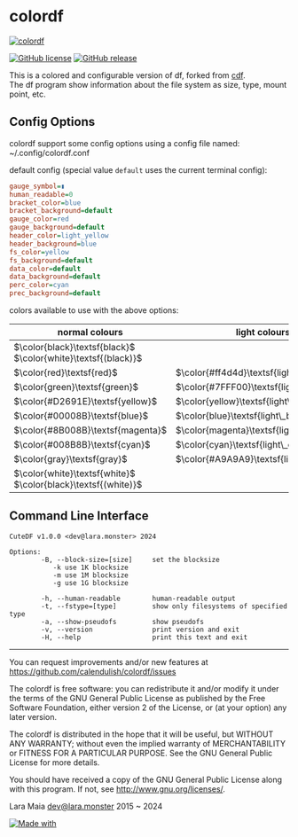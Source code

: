 colordf
======
[![colordf](https://lara.monster/archive/colordf.png)](https://github.com/calendulish/colordf)

[![GitHub license](https://img.shields.io/badge/license-GPLv2-brightgreen.svg?style=flat)](https://www.gnu.org/licenses/gpl-3.0.html)
[![GitHub release](https://img.shields.io/github/release/calendulish/colordf.svg?style=flat)](https://github.com/calendulish/colordf/releases)

This is a colored and configurable version of df, forked from [cdf](https://sourceforge.net/projects/bmp-plugins.berlios/).  
The df program show information about the file system as size, type, mount point, etc.

Config Options
--------------
colordf support some config options using a config file named:  
~/.config/colordf.conf

default config (special value `default` uses the current terminal config):
```ini
gauge_symbol=▮
human_readable=0
bracket_color=blue
bracket_background=default
gauge_color=red
gauge_background=default
header_color=light_yellow
header_background=blue
fs_color=yellow
fs_background=default
data_color=default
data_background=default
perc_color=cyan
prec_background=default
```

colors available to use with the above options:

| normal colours                                                      | light colours                              | special colours                    |
|---------------------------------------------------------------------|--------------------------------------------|------------------------------------|
| $`\color{black}\textsf{black}`$  $`\color{white}\textsf{(black)}`$  |                                            |                                    |
| $`\color{red}\textsf{red}`$                                         | $`\color{#ff4d4d}\textsf{light\_red}`$     | $`\color{#FF1493}\textsf{pink}`$   |
| $`\color{green}\textsf{green}`$                                     | $`\color{#7FFF00}\textsf{light\_green}`$   | $`\color{#DDA0DD}\textsf{rose}`$   |
| $`\color{#D2691E}\textsf{yellow}`$                                  | $`\color{yellow}\textsf{light\_yellow}`$   | $`\color{orange}\textsf{orange}`$  |
| $`\color{#00008B}\textsf{blue}`$                                    | $`\color{blue}\textsf{light\_blue}`$       | $`\color{#9400D3}\textsf{purple}`$ |
| $`\color{#8B008B}\textsf{magenta}`$                                 | $`\color{magenta}\textsf{light\_magenta}`$ | $`\color{#6600cc}\textsf{violet}`$ |
| $`\color{#008B8B}\textsf{cyan}`$                                    | $`\color{cyan}\textsf{light\_cyan}`$       |                                    |
| $`\color{gray}\textsf{gray}`$                                       | $`\color{#A9A9A9}\textsf{light\_gray}`$    |                                    |
| $`\color{white}\textsf{white}`$  $`\color{black}\textsf{(white)}`$  |                                            |                                    |

Command Line Interface
-----------------
```commandline
CuteDF v1.0.0 <dev@lara.monster> 2024

Options:
        -B, --block-size=[size]     set the blocksize
           -k use 1K blocksize
           -m use 1M blocksize
           -g use 1G blocksize

        -h, --human-readable        human-readable output
        -t, --fstype=[type]         show only filesystems of specified type
        -a, --show-pseudofs         show pseudofs
        -v, --version               print version and exit
        -H, --help                  print this text and exit
```
___________________________________________________________________________________________

You can request improvements and/or new features at https://github.com/calendulish/colordf/issues

The colordf is free software: you can redistribute it and/or modify it under the terms of the GNU General Public License as published by the Free Software Foundation, either version 2 of the License, or (at your option) any later version.

The colordf is distributed in the hope that it will be useful, but WITHOUT ANY WARRANTY; without even the implied warranty of MERCHANTABILITY or FITNESS FOR A PARTICULAR PURPOSE. See the GNU General Public License for more details.

You should have received a copy of the GNU General Public License along with this program. If not, see http://www.gnu.org/licenses/.

Lara Maia <dev@lara.monster> 2015 ~ 2024

[![Made with](https://img.shields.io/badge/made%20with-girl%20power-f070D0.svg?longCache=true&style=for-the-badge)](https://lara.monster)
